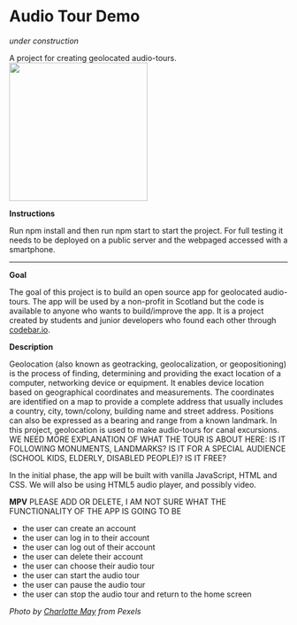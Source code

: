 # Audio Tour Demo

*under construction*

A project for creating geolocated audio-tours.            <img src="/audio_tour.jpg" width="250"  />


**Instructions**

Run npm install and then run npm start to start the project. For full testing it needs to be deployed on a public server and the webpaged accessed with a smartphone.
___

**Goal**  

The goal of this project is to build an open source app for geolocated audio-tours. The app will be used by a non-profit in Scotland but the code is available to anyone who wants to build/improve the app. It is a project created by students and junior developers who found each other through [codebar.io](https://www.codebar.io/).

**Description**  

Geolocation (also known as geotracking, geolocalization, or geopositioning) is the process of finding, determining and providing the exact location of a computer, networking device or equipment. It enables device location based on geographical coordinates and measurements. The coordinates are identified on a map to provide a complete address that usually includes a country, city, town/colony, building name and street address. Positions can also be expressed as a bearing and range from a known landmark. In this project, geolocation is used to make audio-tours for canal excursions.  
WE NEED MORE EXPLANATION OF WHAT THE TOUR IS ABOUT HERE: IS IT FOLLOWING MONUMENTS, LANDMARKS? IS IT FOR A SPECIAL AUDIENCE (SCHOOL KIDS, ELDERLY, DISABLED PEOPLE)? IS IT FREE?

In the initial phase, the app will be built with vanilla JavaScript, HTML and CSS. We will also be using HTML5 audio player, and possibly video.

**MPV**  PLEASE ADD OR DELETE, I AM NOT SURE WHAT THE FUNCTIONALITY OF THE APP IS GOING TO BE

* the user can create an account
* the user can log in to their account
* the user can log out of their account
* the user can delete their account
* the user can choose their audio tour
* the user can start the audio tour
* the user can pause the audio tour
* the user can stop the audio tour and return to the home screen





*Photo by [Charlotte May](https://www.pexels.com/photo/young-black-female-student-preparing-for-exams-in-park-5965924/) from Pexels*


